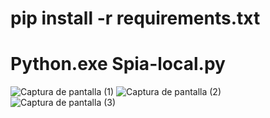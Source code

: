 # pip install -r requirements.txt
# Python.exe Spia-local.py

![Captura de pantalla (1)](https://github.com/Konndor17/Espionaje/assets/159853584/a97dfaff-6ce4-4aab-a892-ec25c0f61e7a)
![Captura de pantalla (2)](https://github.com/Konndor17/Espionaje/assets/159853584/11eda5dd-3f6b-4e7a-8254-dfd56959ae87)
![Captura de pantalla (3)](https://github.com/Konndor17/Espionaje/assets/159853584/82710475-7e6e-4f66-88eb-8f9a2ffe9e01)
